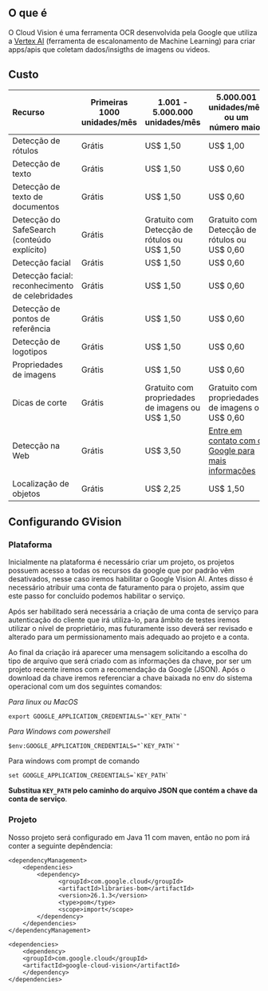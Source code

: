 ## O que é
O Cloud Vision é uma ferramenta OCR desenvolvida pela Google que utiliza a [Vertex AI](https://cloud.google.com/vertex-ai?hl=pt-br) (ferramenta de escalonamento de Machine Learning) para criar apps/apis que coletam dados/insigths de imagens ou videos.
## Custo
| Recurso                                         | Primeiras 1000 unidades/mês | 1.001 - 5.000.000 unidades/mês                   | 5.000.001 unidades/mês ou um número maior                                                        |
|:----------------------------------------------- | --------------------------- | ------------------------------------------------ | ------------------------------------------------------------------------------------------------ |
| Detecção de rótulos                             | Grátis                      | US$ 1,50                                         | US$ 1,00                                                                                         |
| Detecção de texto                               | Grátis                      | US$ 1,50                                         | US$ 0,60                                                                                         |
| Detecção de texto de documentos                 | Grátis                      | US$ 1,50                                         | US$ 0,60                                                                                         |
| Detecção do SafeSearch (conteúdo explícito)     | Grátis                      | Gratuito com Detecção de rótulos ou US$ 1,50     | Gratuito com Detecção de rótulos ou US$ 0,60                                                     |
| Detecção facial                                 | Grátis                      | US$ 1,50                                         | US$ 0,60                                                                                         |
| Detecção facial: reconhecimento de celebridades | Grátis                      | US$ 1,50                                         | US$ 0,60                                                                                         |
| Detecção de pontos de referência                | Grátis                      | US$ 1,50                                         | US$ 0,60                                                                                         |
| Detecção de logotipos                           | Grátis                      | US$ 1,50                                         | US$ 0,60                                                                                         |
| Propriedades de imagens                         | Grátis                      | US$ 1,50                                         | US$ 0,60                                                                                         |
| Dicas de corte                                  | Grátis                      | Gratuito com propriedades de imagens ou US$ 1,50 | Gratuito com propriedades de imagens ou US$ 0,60                                                 |
| Detecção na Web                                 | Grátis                      | US$ 3,50                                         | [Entre em contato com o Google para mais informações](https://cloud.google.com/contact?hl=pt-br) |
| Localização de objetos                          | Grátis                      | US$ 2,25                                         | US$ 1,50                                                                                         |

## Configurando GVision
### Plataforma
Inicialmente na plataforma é necessário criar um projeto, os projetos possuem acesso a todas os recursos da google que por padrão vêm desativados, nesse caso iremos habilitar o Google Vision AI. Antes disso é necessário atribuir uma conta de faturamento para o projeto, assim que este passo for concluído podemos habilitar o serviço.

Após ser habilitado será necessária a criação de uma conta de serviço para autenticação do cliente que irá utiliza-lo, para âmbito de testes iremos utilizar o nível de proprietário, mas futuramente isso deverá ser revisado e alterado para um permissionamento mais adequado ao projeto e a conta.

Ao final da criação irá aparecer uma mensagem solicitando a escolha do tipo de arquivo que será criado com as informações da chave, por ser um projeto recente iremos com a recomendação da Google (JSON). Após o download da chave iremos referenciar a chave baixada no env do sistema operacional com um dos seguintes comandos:

*Para linux ou MacOS*

	export GOOGLE_APPLICATION_CREDENTIALS="`KEY_PATH`"

*Para Windows com powershell*

	$env:GOOGLE_APPLICATION_CREDENTIALS="`KEY_PATH`"

Para windows com prompt de comando

	set GOOGLE_APPLICATION_CREDENTIALS=`KEY_PATH`

**Substitua `KEY_PATH` pelo caminho do arquivo JSON que contém a chave da conta de serviço**.

### Projeto
Nosso projeto será configurado em Java 11 com maven, então no pom irá conter a seguinte depêndencia:
```
<dependencyManagement>
	<dependencies>
	    <dependency>
	          <groupId>com.google.cloud</groupId>
	          <artifactId>libraries-bom</artifactId>
	          <version>26.1.3</version>     
	          <type>pom</type>      
	          <scope>import</scope>
	    </dependency>  
	</dependencies>
</dependencyManagement>

<dependencies>
	<dependency>
	<groupId>com.google.cloud</groupId>    
	<artifactId>google-cloud-vision</artifactId>  
	</dependency>
</dependencies>
```

